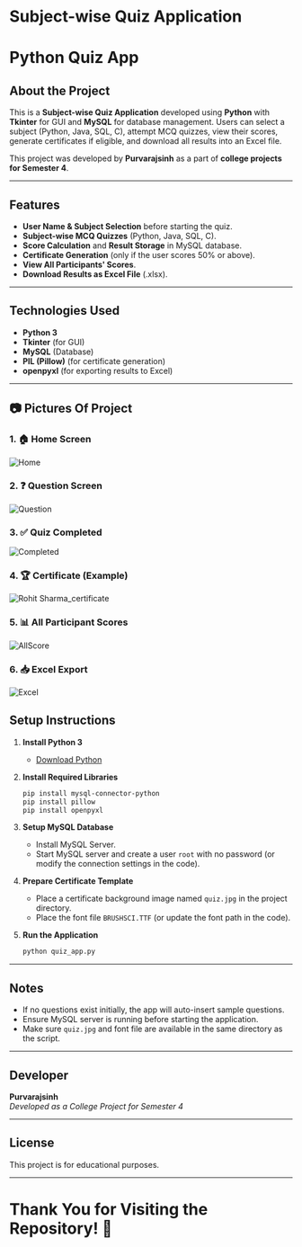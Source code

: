 # Subject-wise Quiz Application
# Python Quiz App
## About the Project

This is a **Subject-wise Quiz Application** developed using **Python** with **Tkinter** for GUI and **MySQL** for database management. Users can select a subject (Python, Java, SQL, C), attempt MCQ quizzes, view their scores, generate certificates if eligible, and download all results into an Excel file.

This project was developed by **Purvarajsinh** as a part of **college projects for Semester 4**.

---

## Features

- **User Name & Subject Selection** before starting the quiz.
- **Subject-wise MCQ Quizzes** (Python, Java, SQL, C).
- **Score Calculation** and **Result Storage** in MySQL database.
- **Certificate Generation** (only if the user scores 50% or above).
- **View All Participants' Scores**.
- **Download Results as Excel File** (.xlsx).

---

## Technologies Used

- **Python 3**
- **Tkinter** (for GUI)
- **MySQL** (Database)
- **PIL (Pillow)** (for certificate generation)
- **openpyxl** (for exporting results to Excel)

---


## 📷 Pictures Of Project
### 1. 🏠 Home Screen
![Home](images/HomeQuiz.png)

### 2. ❓ Question Screen
![Question](images/Question.png)

### 3. ✅ Quiz Completed
![Completed](images/Completed.png)

### 4. 🏆 Certificate (Example)
![Rohit Sharma_certificate](images/Rohit_Sharma_certificate.png)

### 5. 📊 All Participant Scores
![AllScore](images/AllScore.png)

### 6. 📥 Excel Export
![Excel](images/Excel.png)

## Setup Instructions

1. **Install Python 3**

   - [Download Python](https://www.python.org/downloads/)

2. **Install Required Libraries**

   ```bash
   pip install mysql-connector-python
   pip install pillow
   pip install openpyxl
   ```

3. **Setup MySQL Database**

   - Install MySQL Server.
   - Start MySQL server and create a user `root` with no password (or modify the connection settings in the code).

4. **Prepare Certificate Template**

   - Place a certificate background image named `quiz.jpg` in the project directory.
   - Place the font file `BRUSHSCI.TTF` (or update the font path in the code).

5. **Run the Application**

   ```bash
   python quiz_app.py
   ```

---

## Notes

- If no questions exist initially, the app will auto-insert sample questions.
- Ensure MySQL server is running before starting the application.
- Make sure `quiz.jpg` and font file are available in the same directory as the script.

---

## Developer

**Purvarajsinh**\
*Developed as a College Project for Semester 4*

---

## License

This project is for educational purposes.

---

# Thank You for Visiting the Repository! 🎉

